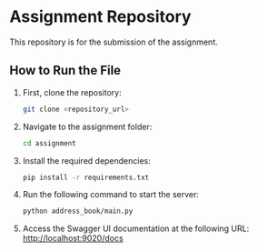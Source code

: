 # Assignment Repository

This repository is for the submission of the assignment.

## How to Run the File

1. First, clone the repository:

   ```bash
   git clone <repository_url>

2. Navigate to the assignment folder:
    ```bash
    cd assignment

3. Install the required dependencies:
    ```bash
    pip install -r requirements.txt

4. Run the following command to start the server:
    ```bash
    python address_book/main.py

5. Access the Swagger UI documentation at the following URL:
    [http://localhost:9020/docs](http://localhost:9020/docs)

